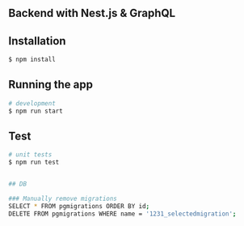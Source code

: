 ## Backend with Nest.js & GraphQL

## Installation

```bash
$ npm install
```

## Running the app

```bash
# development
$ npm run start

```

## Test

```bash
# unit tests
$ npm run test


## DB

### Manually remove migrations
SELECT * FROM pgmigrations ORDER BY id;
DELETE FROM pgmigrations WHERE name = '1231_selectedmigration';
```
